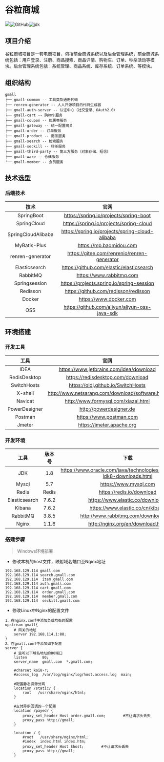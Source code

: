 # 谷粒商城

![](https://img.shields.io/badge/building-passing-green.svg)![GitHub](https://img.shields.io/badge/license-MIT-yellow.svg)![jdk](https://img.shields.io/static/v1?label=oraclejdk&message=8&color=blue)


## 项目介绍

谷粒商城项目是一套电商项目，包括前台商城系统以及后台管理系统，前台商城系统包括：用户登录、注册、商品搜索、商品详情、购物车、订单、秒杀活动等模块。后台管理系统包括：系统管理、商品系统、库存系统、订单系统、等模块。

## 组织结构

```
gmall
├── gmall-common -- 工具类及通用代码
├── renren-generator -- 人人开源项目的代码生成器
├── gmall-auth-server -- 认证中心（社交登录、OAuth2.0）
├── gmall-cart -- 购物车服务
├── gmall-coupon -- 优惠卷服务
├── gmall-gateway -- 统一配置网关
├── gmall-order -- 订单服务
├── gmall-product -- 商品服务
├── gmall-search -- 检索服务
├── gmall-seckill -- 秒杀服务
├── gmall-third-party -- 第三方服务（对象存储、短信）
├── gmall-ware -- 仓储服务
└── gmall-member -- 会员服务
```

## 技术选型

### 后端技术

|        技术         |                      官网                       |
| :----------------:  | :---------------------------------------------: |
|     SpringBoot     |    https://spring.io/projects/spring-boot      |
|    SpringCloud     |           https://spring.io/projects/spring-cloud     |
| SpringCloudAlibaba |                https://spring.io/projects/spring-cloud-alibaba |
|    MyBatis-Plus    |                             https://mp.baomidou.com             |
|  renren-generator  |    https://gitee.com/renrenio/renren-generator   |
|   Elasticsearch    |             https://github.com/elastic/elasticsearch     |
|      RabbitMQ      |                          https://www.rabbitmq.com             |
|   Springsession    |                 https://projects.spring.io/spring-session    |
|      Redisson      |                      https://github.com/redisson/redisson       |
|       Docker       |                     https://www.docker.com              |
|        OSS         |                 https://github.com/aliyun/aliyun-oss-java-sdk  |


## 环境搭建

### 开发工具

|     工具      |                         官网                       |
| :-----------: |   :---------------------------------------------: |
|     IDEA      |             https://www.jetbrains.com/idea/download     |
| RedisDesktop  |         https://redisdesktop.com/download        |
|  SwitchHosts  |             https://oldj.github.io/SwitchHosts        |
|    X-shell    |     http://www.netsarang.com/download/software.html |
|    Navicat    |          http://www.formysql.com/xiazai.html       |
| PowerDesigner |               http://powerdesigner.de             |
|    Postman    |                https://www.postman.com             |
|    Jmeter     |               https://jmeter.apache.org            |


### 开发环境

|     工具      | 版本号 |                             下载                             |
| :-----------: | :----: | :----------------------------------------------------------: |
|      JDK      |  1.8   | https://www.oracle.com/java/technologies/javase/javase-jdk8-downloads.html |
|     Mysql     |  5.7   |                    https://www.mysql.com                     |
|     Redis     | Redis  |                  https://redis.io/download                   |
| Elasticsearch | 7.6.2  |               https://www.elastic.co/downloads               |
|    Kibana     | 7.6.2  |               https://www.elastic.co/cn/kibana               |
|   RabbitMQ    | 3.8.5  |            http://www.rabbitmq.com/download.html             |
|     Nginx     | 1.1.6  |              http://nginx.org/en/download.html               |


### 搭建步骤

> Windows环境部署

- 修改本机的host文件，映射域名端口至Nginx地址

```
192.168.129.114	gmall.com
192.168.129.114	search.gmall.com
192.168.129.114  item.gmall.com
192.168.129.114 auth.gmall.com
192.168.129.114 cart.gmall.com
192.168.129.114  order.gmall.com
192.168.129.114  member.gmall.com
192.168.129.114  seckill.gmall.com
```

- 修改Linux中Nginx的配置文件

```shell
1、在nginx.conf中添加负载均衡的配置   
upstream gmall{
	# 网关的地址
	server 192.168.114.1:88;
}    
2、在gmall.conf中添加如下配置
server {
	# 监听以下域名地址的80端口
    listen       80;
    server_name  gmall.com  *.gmall.com;

    #charset koi8-r;
    #access_log  /var/log/nginx/log/host.access.log  main;

    #配置静态资源分离
    location /static/ {
        root   /usr/share/nginx/html;
    }

    #支付异步回调的一个配置
    location /payed/ {
        proxy_set_header Host order.gmall.com;        #不让请求头丢失
        proxy_pass http://gmall;
    }

    location / {
        #root   /usr/share/nginx/html;
        #index  index.html index.htm;
        proxy_set_header Host $host;        #不让请求头丢失
        proxy_pass http://gmall;
    }
```
